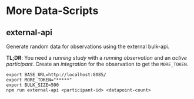 # More Data-Scripts

## external-api

Generate random data for observations using the external bulk-api.

**TL;DR**: You need a _running study_ with a _running observation_ and an _active participant_.
Create an _integration_ for the observation to get the `MORE_TOKEN`.

```shell
export BASE_URL=http://localhost:8085/
export MORE_TOKEN="*****"
export BULK_SIZE=500
npm run external-api <participant-id> <datapoint-count>
```

